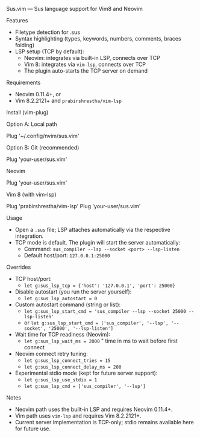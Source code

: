 Sus.vim — Sus language support for Vim8 and Neovim

Features
- Filetype detection for .sus
- Syntax highlighting (types, keywords, numbers, comments, braces folding)
- LSP setup (TCP by default):
  - Neovim: integrates via built-in LSP, connects over TCP
  - Vim 8: integrates via `vim-lsp`, connects over TCP
  - The plugin auto-starts the TCP server on demand

Requirements
- Neovim 0.11.4+, or
- Vim 8.2.2121+ and `prabirshrestha/vim-lsp`

Install (vim-plug)

Option A: Local path

  Plug '~/.config/nvim/sus.vim'

Option B: Git (recommended)

  Plug 'your-user/sus.vim'

Neovim

  Plug 'your-user/sus.vim'

Vim 8 (with vim-lsp)

  Plug 'prabirshrestha/vim-lsp'
  Plug 'your-user/sus.vim'

Usage
- Open a `.sus` file; LSP attaches automatically via the respective integration.
- TCP mode is default. The plugin will start the server automatically:
  - Command: `sus_compiler --lsp --socket <port> --lsp-listen`
  - Default host/port: `127.0.0.1:25000`

Overrides
- TCP host/port:
  - `let g:sus_lsp_tcp = {'host': '127.0.0.1', 'port': 25000}`
- Disable autostart (you run the server yourself):
  - `let g:sus_lsp_autostart = 0`
- Custom autostart command (string or list):
  - `let g:sus_lsp_start_cmd = 'sus_compiler --lsp --socket 25000 --lsp-listen'`
  - or `let g:sus_lsp_start_cmd = ['sus_compiler', '--lsp', '--socket', '25000', '--lsp-listen']`
- Wait time for TCP readiness (Neovim):
  - `let g:sus_lsp_wait_ms = 2000`  " time in ms to wait before first connect
- Neovim connect retry tuning:
  - `let g:sus_lsp_connect_tries = 15`
  - `let g:sus_lsp_connect_delay_ms = 200`
- Experimental stdio mode (kept for future server support):
  - `let g:sus_lsp_use_stdio = 1`
  - `let g:sus_lsp_cmd = ['sus_compiler', '--lsp']`

Notes
- Neovim path uses the built-in LSP and requires Neovim 0.11.4+.
- Vim path uses `vim-lsp` and requires Vim 8.2.2121+.
- Current server implementation is TCP-only; stdio remains available here for future use.
